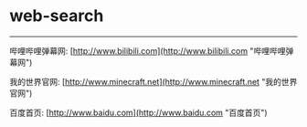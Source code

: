 # web-search

-----------------------------------------------------------------------------------------------------------------------------------------------------------------------------------

哔哩哔哩弹幕网:
[http://www.bilibili.com](http://www.bilibili.com "哔哩哔哩弹幕网")

我的世界官网:
[http://www.minecraft.net](http://www.minecraft.net "我的世界官网")

百度首页:
[http://www.baidu.com](http://www.baidu.com "百度首页")
